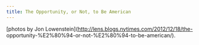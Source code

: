 ```yaml
---
title: The Opportunity, or Not, to Be American
---
```


[photos by Jon Lowenstein](http://lens.blogs.nytimes.com/2012/12/18/the-
opportunity-%E2%80%94-or-not-%E2%80%94-to-be-american/).

